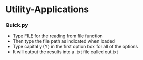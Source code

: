 # Utility-Applications
 
### Quick.py
- Type FILE for the reading from file function
- Then type the file path as indicated when loaded
- Type capital y (Y) in the first option box for all of the options
- It will output the results into a .txt file called out.txt 